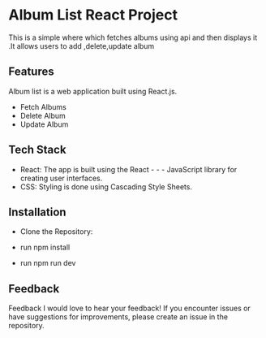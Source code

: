 
# Album List React Project

This is a simple where which fetches albums using api and then displays it .It allows users to add ,delete,update album


## Features

Album list is a web application built using React.js.

- Fetch Albums
- Delete Album
- Update Album

## Tech Stack


- React: The app is built using the React - - - JavaScript library for creating user interfaces.
- CSS: Styling is done using Cascading Style Sheets.

## Installation

- Clone the Repository:
- run npm install

- run npm run dev
    
## Feedback

Feedback
I would love to hear your feedback! If you encounter issues or have suggestions for improvements, please create an issue in the repository.


